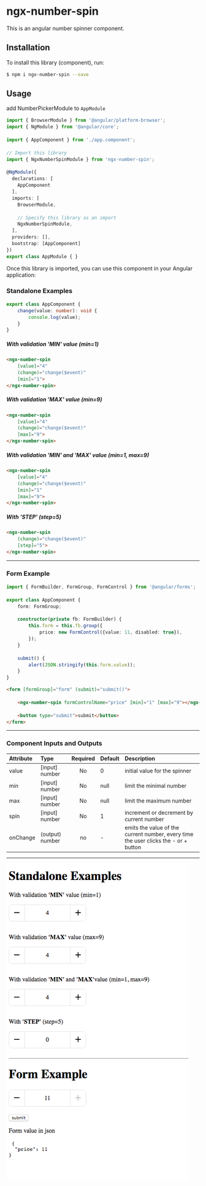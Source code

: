 # ngx-number-spin

This is an angular number spinner component.

## Installation

To install this library (component), run:
```bash
$ npm i ngx-number-spin --save
```

## Usage
add NumberPickerModule to `AppModule`

```typescript
import { BrowserModule } from '@angular/platform-browser';
import { NgModule } from '@angular/core';

import { AppComponent } from './app.component';

// Import this library
import { NgxNumberSpinModule } from 'ngx-number-spin';

@NgModule({
  declarations: [
    AppComponent
  ],
  imports: [
    BrowserModule,
    
    // Specify this library as an import
    NgxNumberSpinModule,
  ],
  providers: [],
  bootstrap: [AppComponent]
})
export class AppModule { }
```

Once this library is imported, you can use this component in your Angular application:
### Standalone Examples

```typescript
export class AppComponent {
    change(value: number): void {
        console.log(value);
    }
}
```

##### With validation 'MIN' value (min=1)
```html
<ngx-number-spin
    [value]="4"
    (change)="change($event)" 
    [min]="1">
</ngx-number-spin>
```

##### With validation 'MAX' value (min=9)
```html
<ngx-number-spin 
    [value]="4"
    (change)="change($event)" 
    [max]="9">
</ngx-number-spin>
```

##### With validation 'MIN' and 'MAX' value (min=1, max=9)
```html
<ngx-number-spin 
    [value]="4"
    (change)="change($event)"
    [min]="1"
    [max]="9">
</ngx-number-spin>
```

##### With 'STEP' (step=5)
```html
<ngx-number-spin
    (change)="change($event)" 
    [step]="5">
</ngx-number-spin>
```
--------------------------------------------------------------------------------------------------------------------
### Form Example
```typescript
import { FormBuilder, FormGroup, FormControl } from '@angular/forms';

export class AppComponent {
    form: FormGroup;
    
    constructor(private fb: FormBuilder) {
        this.form = this.fb.group({
            price: new FormControl({value: 11, disabled: true}),
        });
    }
       
    submit() {
        alert(JSON.stringify(this.form.value));
    }
}
```

```html
<form [formGroup]="form" (submit)="submit()">

    <ngx-number-spin formControlName="price" [min]="1" [max]="9"></ngx-number-spin>
    
    <button type="submit">submit</button>
</form>

```
--------------------------------------------------------------------------------------------
### Component Inputs and Outputs
| Attribute        | Type           | Required  | Default | Description |
| :------------- |:-------------| :-----:| :----| :-----|
| value | [input] number | No | 0 | initial value for the spinner |
| min | [input] number | No | null | limit the minimal number |
| max | [input] number | No | null | limit the maximum number |
| spin | [input] number | No | 1 | increment or decrement by current number  |
| onChange | (output) number | no | - | emits the value of the current number, every time the user clicks the - or + button |


-------------------------------------------------------------------------------------------------------

![ngx-number-spin example image](/src/assets/images/example.png "ngx-number-spin example image")

